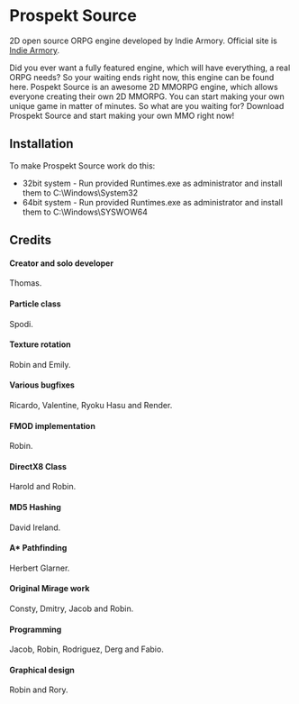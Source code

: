 Prospekt Source
===============

2D open source ORPG engine developed by Indie Armory. Official site is [Indie Armory](http://indiearmory.com).

Did you ever want a fully featured engine, which will have everything, a real ORPG needs? So your waiting ends right now, this engine can be found here. Pospekt Source is an awesome 2D MMORPG engine, which allows everyone creating their own 2D MMORPG. You can start making your own unique game in matter of minutes. So what are you waiting for? Download Prospekt Source and start making your own MMO right now!

Installation
------------
To make Prospekt Source work do this:
* 32bit system - Run provided Runtimes.exe as administrator and install them to C:\Windows\System32
* 64bit system - Run provided Runtimes.exe as administrator and install them to C:\Windows\SYSWOW64

Credits
-------
#### Creator and solo developer
Thomas.

#### Particle class
Spodi.

#### Texture rotation
Robin and Emily.

#### Various bugfixes
Ricardo, Valentine, Ryoku Hasu and Render.

#### FMOD implementation
Robin.

#### DirectX8 Class
Harold and Robin.

#### MD5 Hashing
David Ireland.

#### A* Pathfinding
Herbert Glarner.

#### Original Mirage work
Consty, Dmitry, Jacob and Robin.

#### Programming
Jacob, Robin, Rodriguez, Derg and Fabio.

#### Graphical design
Robin and Rory.

